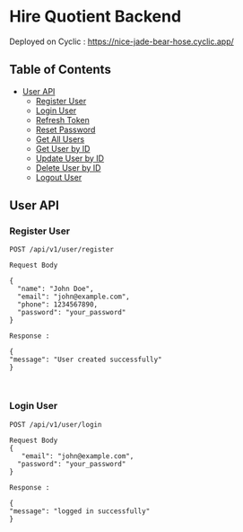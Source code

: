 # Hire Quotient Backend

Deployed on Cyclic : https://nice-jade-bear-hose.cyclic.app/

## Table of Contents

- [User API](#user-api)
  - [Register User](#register-user)
  - [Login User](#login-user)
  - [Refresh Token](#refresh-token)
  - [Reset Password](#reset-password)
  - [Get All Users](#get-all-users)
  - [Get User by ID](#get-user-by-id)
  - [Update User by ID](#update-user-by-id)
  - [Delete User by ID](#delete-user-by-id)
  - [Logout User](#logout-user)

## User API

### Register User

```http
POST /api/v1/user/register

Request Body

{
  "name": "John Doe",
  "email": "john@example.com",
  "phone": 1234567890,
  "password": "your_password"
}

Response :

{
"message": "User created successfully"
}



```

### Login User

```http
POST /api/v1/user/login

Request Body
{
   "email": "john@example.com",
  "password": "your_password"
}

Response :

{
"message": "logged in successfully"
}
```
